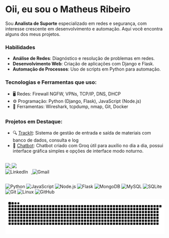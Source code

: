 # Oii, eu sou o **Matheus Ribeiro**

Sou **Analista de Suporte** especializado em redes e segurança, com interesse crescente em desenvolvimento e automação. Aqui você encontra alguns dos meus projetos.

### Habilidades
- **Análise de Redes**: Diagnóstico e resolução de problemas em redes.
- **Desenvolvimento Web**: Criação de aplicações com Django e Flask.
- **Automação de Processos**: Uso de scripts em Python para automação.

### Tecnologias e Ferramentas que uso:
- 🖥️ Redes: Firewall NGFW, VPNs, TCP/IP, DNS, DHCP
- ⚙️ Programação: Python (Django, Flask), JavaScript (Node.js)
- 🔧 Ferramentas: Wireshark, tcpdump, nmap, Git, Docker

##

### Projetos em Destaque:
- 🔍 [TrackIt](https://github.com/MatheusRibeiro0999/TrackIt): Sistema de gestão de entrada e saída de materiais com banco de dados, consulta e log  
- 🤖 [Chatbot](https://github.com/MatheusRibeiro0999/chatbot): Chatbot criado com Groq útil para auxílio no dia a dia, possui interface gráfica simples e opções de interface modo noturno.

##

<div>
    <a href="https://github.com/MatheusRibeiro0999">
    <img height="180cm" src="https://github-readme-stats.vercel.app/api?username=MatheusRibeiro0999&show_icons=true&theme=radical"/>
    <img height="180cm" src="https://github-readme-stats.vercel.app/api/top-langs/?username=MatheusRibeiro0999&layout=compact&theme=radical"/>
    </div>

<a href="https://linkedin.com/in/allyson-matheus-ribeiro-18993b14b/">
    <img src="https://img.icons8.com/color/48/000000/linkedin.png" alt="LinkedIn" style="display:inline-block; margin-right: 10px;"/>
</a>
<a href="mailto:ribeiro.amrs@gmail.com">
    <img src="https://img.icons8.com/color/48/000000/gmail-new.png" alt="Gmail" style="display:inline-block;"/>
</a>

##

![Python](https://img.icons8.com/color/48/000000/python--v1.png)
![JavaScript](https://img.icons8.com/color/48/000000/javascript--v1.png)
![Node.js](https://img.icons8.com/color/48/000000/nodejs.png)
![Flask](https://img.icons8.com/ios/50/000000/flask.png)
![MongoDB](https://img.icons8.com/color/48/000000/mongodb.png)
![MySQL](https://img.icons8.com/color/48/000000/mysql-logo.png)
![SQLite](https://img.icons8.com/color/48/000000/sqlite.png)
![Git](https://img.icons8.com/color/48/000000/git.png)
![Linux](https://img.icons8.com/color/48/000000/linux.png)
![GitHub](https://img.icons8.com/color/48/000000/github.png)

![snake animation](https://github.com/MatheusRibeiro0999/MatheusRibeiro0999/blob/output/github-contribution-grid-snake.svg)


